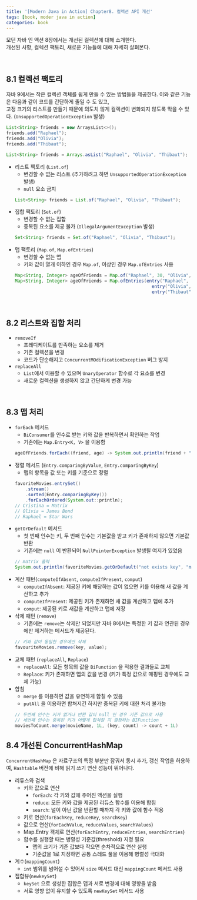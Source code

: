 ```yaml
---
title: '[Modern Java in Action] Chapter8. 컬렉션 API 개선'
tags: [book, moder java in action]
categories: book
---
```


모던 자바 인 액션 8장에서는 개선된 컬렉션에 대해 소개한다.  
개선된 사항, 컬렉션 팩토리, 새로운 기능들에 대해 자세히 살펴본다.

<!--more-->

<br/>

## 8.1 컬렉션 팩토리

자바 9에서는 작은 컬렉션 객체를 쉽게 만들 수 있는 방법들을 제공한다.
이와 같은 기능은 다음과 같이 코드를 간단하게 줄일 수 도 있고,   
고정 크기의 리스트를 만들기 때문에 의도치 않게 컬렉션이 변화되지 않도록 막을 수 있다. (`UnsupportedOperationException` 발생)

```java 
List<String> friends = new ArraysList<>();
friends.add("Raphael");
friends.add("Olivia");
friends.add("Thibaut");

List<String> friends = Arrays.asList("Raphael", "Olivia", "Thibaut");
```


- 리스트 팩토리 (`List.of`)
  - 변경할 수 없는 리스트 (추가하려고 하면 `UnsupportedOperationException` 발생)
  - `null` 요소 금지  
  ```java 
  List<String> friends = List.of("Raphael", "Olivia", "Thibaut");
  ```
- 집합 팩토리 (`Set.of`)
  - 변경할 수 없는 집합
  - 중복된 요소를 제공 불가 (`IllegalArgumentException` 발생)  
  ```java 
  Set<String> friends = Set.of("Raphael", "Olivia", "Thibaut");
  ```
- 맵 팩토리 (`Map.of`, `Map.ofEntries`) 
  - 변경할 수 없는 맵  
  - 키와 값이 열개 이하인 경우 `Map.of`, 이상인 경우 `Map.ofEntries` 사용  
  ```java 
  Map<String, Integer> ageOfFriends = Map.of("Raphael", 30, "Olivia", 25, "Thibaut", 26);
  Map<String, Integer> ageOfFriends = Map.ofEntries(entry("Raphael", 30), 
                                                      entry("Olivia", 25), 
                                                      entry("Thibaut", 26));
  ```
<br/>


## 8.2 리스트와 집합 처리

- `removeIf`
  - 프레디케이트를 만족하는 요소를 제거
  - 기존 컬렉션을 변경
  - 코드가 단순해지고 `ConcurrentMOdificationException` 버그 방지
- `replaceAll`
  - `List`에서 이용할 수 있으며 `UnaryOperator` 함수로 각 요소를 변경
  - 새로운 컬렉션을 생성하지 않고 간단하게 변경 가능


<br/>

## 8.3 맵 처리

- `forEach` 메서드
  - `BiConsumer`를 인수로 받는 키와 값을 반복하면서 확인하는 작업
  - 기존에는 `Map.Entry<K, V>` 을 이용함  
  ```java 
  ageOfFriends.forEach((friend, age) -> System.out.println(friend + " is " + age + " yeas old"));
  ```
- 정렬 메서드 (`Entry.comparingByValue`, `Entry.comparingByKey`)
  - 맵의 항목을 값 또는 키를 기준으로 정렬  
  ```java 
  favoriteMovies.entrySet()
      .stream()
      .sorted(Entry.comparingByKey())
      .forEachOrdered(System.out::println);
  // Cristina = Matrix 
  // Olivia = James Bond 
  // Raphael = Star Wars 
  ```
- `getOrDefault` 메서드
  - 첫 번째 인수는 키, 두 번째 인수는 기본값을 받고 키가 존재하지 않으면 기본값 반환
  - 기존에는 `null` 이 반환되어 `NullPointerException` 발생될 여지가 있었음  
  ```java 
  // matrix 출력
  System.out.println(favoriteMovies.getOrDefault("not exists key", "matrix")) 
  ```  
- 계산 패턴(`computeIfAbsent`, `computeIfPresent`, `comput`)
  - `computeIfAbsent`: 제공된 키에 해당하는 값이 없으면 키를 이용해 새 값을 계산하고 추가
  - `computeIfPresent`: 제공된 키가 존재하면 새 값을 계산하고 맵에 추가
  - `comput`: 제공된 키로 새값을 계산하고 맵에 저장
- 삭제 패턴 (`remove`)
  - 기존에는 `remove`는 삭제만 되었지만 자바 8에서는 특정한 키 값과 연관된 경우에만 제거하는 메서드가 제공된다.  
  ```java 
  // 키와 값이 동일한 경우에만 삭제
  favouriteMovies.remove(key, value); 
  ```  
- 교체 패턴 (`replaceAll`, `Replace`)
  - `replaceAll`: 모든 항목의 값을 `BiFunction` 을 적용한 결과들로 교체
  - `Replace`: 키가 존재하면 맵의 값을 변경 (키가 특정 값으로 매핑된 경우에도 교체 가능)
- 합침
  - `merge` 를 이용하면 값을 유연하게 합칠 수 있음
  - `putAll` 을 이용하면 합쳐지긴 하지만 중복된 키에 대한 처리 불가능  
  ```java 
  // 두번째 인수는 키가 없거나 반환 값이 null 인 경우 기존 값으로 사용
  // 세번째 인수는 중복된 키가 어떻게 합쳐질 지 결정하는 BIFunction
  moviesToCount.merge(movieName, 1L, (key, count) -> count + 1L) 
  ```  
  
## 8.4 개선된 ConcurrentHashMap

`ConcurrentHashMap` 은 자료구조의 특정 부분만 잠궈서 동시 추가, 갱신 작업을 허용하여, 
`Hashtable` 버전에 비해 읽기 쓰기 연산 성능이 뛰어나다.

- 리듀스와 검색 
  - 키와 값으로 연산
    - `forEach`: 각 키와 값에 주어진 액션을 실행 
    - `reduce`: 모든 키와 값을 제공된 리듀스 함수를 이용해 합침
    - `search`: 널이 아닌  값을 반환할 때까지 각 키와 값에 함수 적용
  - 키로 연산(`forEachKey`, `reduceKey`, `searchKey`) 
  - 값으로 연산(`forEachValue`, `reduceValues`, `searchValues`)
  - Map.Entry 객체로 연산(`forEachEntry`, `reduceEntries`, `searchEntries`)
  - 함수를 실행할 때는 병렬성 기준값(threshold) 지정 필요
    - 맵의 크기가 기준 값보다 작으면 순차적으로 연산 실행
    - 기준값을 1로 지정하면 공통 스레드 풀을 이용해 병렬성 극대화
- 계수(`mappingCount`)
  - `int` 범위를 넘어설 수 있어서 `size` 메서드 대신 `mappingCount` 메서드 사용
- 집합뷰(`newkeySet`)
  - `keySet` 으로 생성한 집합은 맵과 서로 변경에 대해 영향을 받음
  - 서로 영향 없이 유지할 수 있도록 `newKeySet` 메서드 사용  

